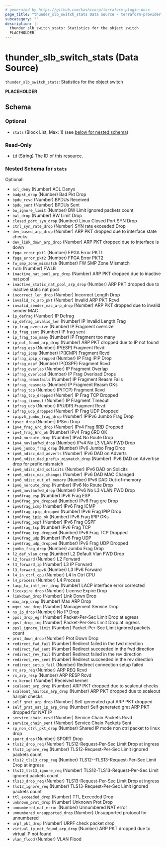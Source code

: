 ```yaml
---
# generated by https://github.com/hashicorp/terraform-plugin-docs
page_title: "thunder_slb_switch_stats Data Source - terraform-provider-thunder"
subcategory: ""
description: |-
  thunder_slb_switch_stats: Statistics for the object switch
  PLACEHOLDER
---
```


# thunder_slb_switch_stats (Data Source)

`thunder_slb_switch_stats`: Statistics for the object switch

__PLACEHOLDER__



<!-- schema generated by tfplugindocs -->
## Schema

### Optional

- `stats` (Block List, Max: 1) (see [below for nested schema](#nestedblock--stats))

### Read-Only

- `id` (String) The ID of this resource.

<a id="nestedblock--stats"></a>
### Nested Schema for `stats`

Optional:

- `acl_deny` (Number) ACL Denys
- `badpkt_drop` (Number) Bad Pkt Drop
- `bpdu_rcvd` (Number) BPDUs Received
- `bpdu_sent` (Number) BPDUs Sent
- `bw_ignore_limit` (Number) BW Limit ignored packets count
- `bwl_drop` (Number) BW Limit Drop
- `closed_port_syn_drop` (Number) Linux Closed Port SYN Drop
- `ctrl_syn_rate_drop` (Number) SYN rate exceeded Drop
- `dev_based_arp_drop` (Number) ARP PKT dropped due to interface state checks
- `dev_link_down_arp_drop` (Number) ARP PKT dropped due to interface is down
- `fpga_error_pkt1` (Number) FPGA Error PKT1
- `fpga_error_pkt2` (Number) FPGA Error PKT2
- `fw_smp_zone_mismatch` (Number) FW SMP Zone Mismatch
- `fwlb` (Number) FWLB
- `inactive_nat_pool_arp_drop` (Number) ARP PKT dropped due to inactive nat pool
- `inactive_static_nat_pool_arp_drop` (Number) ARP PKT dropped due to inactive static nat pool
- `incorrect_len_drop` (Number) Incorrect Length Drop
- `invalid_rx_arp_pkt` (Number) Invalid ARP PKT Rcvd
- `invalid_sender_mac_arp_drop` (Number) ARP PKT dropped due to invalid sender MAC
- `ip_defrag` (Number) IP Defrag
- `ip_defrag_invalid_len` (Number) IP Invalid Length Frag
- `ip_frag_oversize` (Number) IP Fragment oversize
- `ip_frag_sent` (Number) IP frag sent
- `ip_frag_too_many` (Number) IP Fragment too many
- `ip_not_found_arp_drop` (Number) ARP PKT dropped due to IP not found
- `ipfrag_esp` (Number) IP(ESP) Fragment Rcvd
- `ipfrag_icmp` (Number) IP(ICMP) Fragment Rcvd
- `ipfrag_ipip_dropped` (Number) IP Frag IPIP Drop
- `ipfrag_ospf` (Number) IP(OSPF) Fragment Rcvd
- `ipfrag_overlap` (Number) IP Fragment Overlap
- `ipfrag_overload` (Number) IP Frag Overload Drops
- `ipfrag_reasmfails` (Number) IP Fragment Reasm Fails
- `ipfrag_reasmoks` (Number) IP Fragment Reasm OKs
- `ipfrag_tcp` (Number) IP(TCP) Fragment Rcvd
- `ipfrag_tcp_dropped` (Number) IP Frag TCP Dropped
- `ipfrag_timeout` (Number) IP Fragment Timeout
- `ipfrag_udp` (Number) IP(UDP) Fragment Rcvd
- `ipfrag_udp_dropped` (Number) IP Frag UDP Dropped
- `ipipv6_jumbo_frag_drop` (Number) IPIPv6 Jumbo Frag Drop
- `ipsec_drop` (Number) IPSec Drop
- `ipv4_frag_6rd_drop` (Number) IPv4 Frag 6RD Dropped
- `ipv4_frag_6rd_ok` (Number) IPv4 Frag 6RD OK
- `ipv4_noroute_drop` (Number) IPv4 No Route Drop
- `ipv4_novlanfwd_drop` (Number) IPv4 No L3 VLAN FWD Drop
- `ipv6_jumbo_frag_drop` (Number) IPv6 Jumbo Frag Drop
- `ipv6_ndisc_dad_adverts` (Number) IPv6 DAD on Adverts
- `ipv6_ndisc_dad_prefix_mismatch_drop` (Number) IPv6 DAD on Advertise drop for prefix mismatch
- `ipv6_ndisc_dad_solicits` (Number) IPv6 DAD on Solicits
- `ipv6_ndisc_mac_changes` (Number) IPv6 DAD MAC Changed
- `ipv6_ndisc_out_of_memory` (Number) IPv6 DAD Out-of-memory
- `ipv6_noroute_drop` (Number) IPv6 No Route Drop
- `ipv6_novlanfwd_drop` (Number) IPv6 No L3 VLAN FWD Drop
- `ipv6frag_esp` (Number) IPv6 Frag ESP
- `ipv6frag_gre_dropped` (Number) IPv6 Frag gre Drop
- `ipv6frag_icmp` (Number) IPv6 Frag ICMP
- `ipv6frag_ipip_dropped` (Number) IPv6 Frag IPIP Drop
- `ipv6frag_ipip_ok` (Number) IPv6 Frag IPIP OKs
- `ipv6frag_ospf` (Number) IPv6 Frag OSPF
- `ipv6frag_tcp` (Number) IPv6 Frag TCP
- `ipv6frag_tcp_dropped` (Number) IPv6 Frag TCP Dropped
- `ipv6frag_udp` (Number) IPv6 Frag UDP
- `ipv6frag_udp_dropped` (Number) IPv6 Frag UDP Dropped
- `jumbo_frag_drop` (Number) Jumbo Frag Drop
- `l2_def_vlan_drop` (Number) L2 Default Vlan FWD Drop
- `l2_forward` (Number) L2 Forward
- `l3_forward_ip` (Number) L3 IP Forward
- `l3_forward_ipv6` (Number) L3 IPv6 Forward
- `l4_in_ctrl_cpu` (Number) L4 In Ctrl CPU
- `l4_process` (Number) L4 Process
- `lacp_tx_intf_err_drop` (Number) LACP interface error corrected
- `licexpire_drop` (Number) License Expire Drop
- `linkdown_drop` (Number) Link Down Drop
- `max_arp_drop` (Number) Max ARP Drop
- `mgmt_svc_drop` (Number) Management Service Drop
- `no_ip_drop` (Number) No IP Drop
- `ppsl_drop_egr` (Number) Packet-Per-Sec Limit Drop at egress
- `ppsl_drop_ing` (Number) Packet-Per-Sec Limit Drop at ingress
- `ppsl_ignore_limit` (Number) Packet-Per-Sec Limit ignored packets count
- `prot_down_drop` (Number) Prot Down Drop
- `redirect_fwd_fail` (Number) Redirect failed in the fwd direction
- `redirect_fwd_sent` (Number) Redirect succeeded in the fwd direction
- `redirect_rev_fail` (Number) Redirect failed in the rev direction
- `redirect_rev_sent` (Number) Redirect succeeded in the rev direction
- `redirect_setup_fail` (Number) Redirect connection setup failed
- `rx_arp_req` (Number) ARP REQ Rcvd
- `rx_arp_resp` (Number) ARP RESP Rcvd
- `rx_kernel` (Number) Received kernel
- `scaleout_arp_drop` (Number) ARP PKT dropped due to scaleout checks
- `scaleout_hairpin_arp_drop` (Number) ARP PKT dropped due to scaleout hairpin checks
- `self_grat_arp_drop` (Number) Self generated grat ARP PKT dropped
- `self_grat_nat_ip_arp_drop` (Number) Self generated grat ARP PKT dropped for NAT IP
- `service_chain_rcvd` (Number) Service Chain Packets Rcvd
- `service_chain_sent` (Number) Service Chain Packets Sent
- `sp_non_ctrl_pkt_drop` (Number) Shared IP mode non ctrl packet to linux drop
- `sport_drop` (Number) SPORT Drop
- `tls12_drop_req` (Number) TLS12-Request-Per-Sec Limit Drop at ingress
- `tls12_ignore_req` (Number) TLS12-Request-Per-Sec Limit ignored packets count
- `tls12_tls13_drop_req` (Number) TLS12--TLS13-Request-Per-Sec Limit Drop at ingress
- `tls12_tls13_ignore_req` (Number) TLS12-TLS13-Request-Per-Sec Limit ignored packets count
- `tls13_drop_req` (Number) TLS13-Request-Per-Sec Limit Drop at ingress
- `tls13_ignore_req` (Number) TLS13-Request-Per-Sec Limit ignored packets count
- `ttl_exceeded_drop` (Number) TTL Exceeded Drop
- `unknown_prot_drop` (Number) Unknown Prot Drop
- `unnumbered_nat_error` (Number) Unnumbered NAT error
- `unnumbered_unsupported_drop` (Number) Unsupported protocol for unnumbered
- `urpf_pkt_drop` (Number) URPF check packet drop
- `virtual_ip_not_found_arp_drop` (Number) ARP PKT dropped due to virtual IP not found
- `vlan_flood` (Number) VLAN Flood


